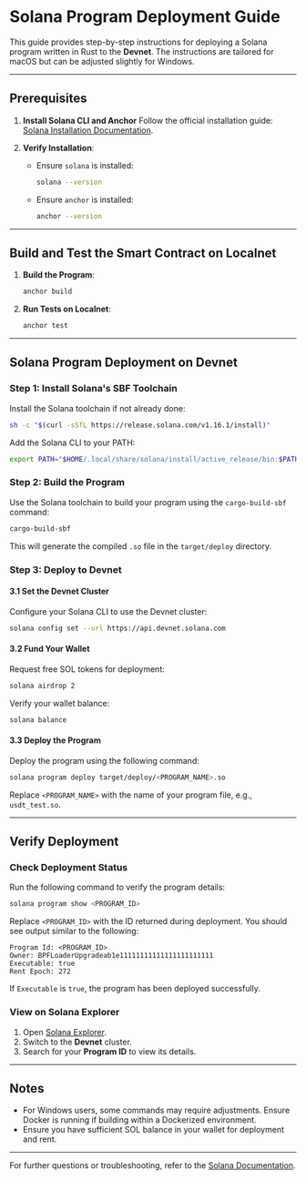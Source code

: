 # Solana Program Deployment Guide

This guide provides step-by-step instructions for deploying a Solana program written in Rust to the **Devnet**. The instructions are tailored for macOS but can be adjusted slightly for Windows.

---

## Prerequisites

1. **Install Solana CLI and Anchor**
   Follow the official installation guide: [Solana Installation Documentation](https://solana.com/docs/intro/installation).

2. **Verify Installation**:
   - Ensure `solana` is installed:
     ```bash
     solana --version
     ```
   - Ensure `anchor` is installed:
     ```bash
     anchor --version
     ```

---

## Build and Test the Smart Contract on Localnet

1. **Build the Program**:
   ```bash
   anchor build
   ```

2. **Run Tests on Localnet**:
   ```bash
   anchor test
   ```

---

## Solana Program Deployment on Devnet

### **Step 1: Install Solana's SBF Toolchain**

Install the Solana toolchain if not already done:
```bash
sh -c "$(curl -sSfL https://release.solana.com/v1.16.1/install)"
```

Add the Solana CLI to your PATH:
```bash
export PATH="$HOME/.local/share/solana/install/active_release/bin:$PATH"
```

### **Step 2: Build the Program**

Use the Solana toolchain to build your program using the `cargo-build-sbf` command:
```bash
cargo-build-sbf
```
This will generate the compiled `.so` file in the `target/deploy` directory.

### **Step 3: Deploy to Devnet**

#### 3.1 Set the Devnet Cluster
Configure your Solana CLI to use the Devnet cluster:
```bash
solana config set --url https://api.devnet.solana.com
```

#### 3.2 Fund Your Wallet
Request free SOL tokens for deployment:
```bash
solana airdrop 2
```
Verify your wallet balance:
```bash
solana balance
```

#### 3.3 Deploy the Program
Deploy the program using the following command:
```bash
solana program deploy target/deploy/<PROGRAM_NAME>.so
```
Replace `<PROGRAM_NAME>` with the name of your program file, e.g., `usdt_test.so`.

---

## Verify Deployment

### Check Deployment Status
Run the following command to verify the program details:
```bash
solana program show <PROGRAM_ID>
```
Replace `<PROGRAM_ID>` with the ID returned during deployment. You should see output similar to the following:
```plaintext
Program Id: <PROGRAM_ID>
Owner: BPFLoaderUpgradeab1e11111111111111111111111
Executable: true
Rent Epoch: 272
```
If `Executable` is `true`, the program has been deployed successfully.

### View on Solana Explorer
1. Open [Solana Explorer](https://explorer.solana.com).
2. Switch to the **Devnet** cluster.
3. Search for your **Program ID** to view its details.

---

## Notes
- For Windows users, some commands may require adjustments. Ensure Docker is running if building within a Dockerized environment.
- Ensure you have sufficient SOL balance in your wallet for deployment and rent.

---

For further questions or troubleshooting, refer to the [Solana Documentation](https://solana.com/docs).
